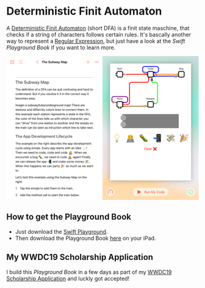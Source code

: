 # Deterministic Finit Automaton

A [Deterministic Finit Automaton](https://en.wikipedia.org/wiki/Deterministic_finite_automaton) (short DFA) is a finit state maschine, that checks if a string of characters follows certain rules. It's bascally another way to represent a [Regular Expression](https://en.wikipedia.org/wiki/Regular_expression), but just have a look at the *Swift Playground Book* if you want to learn more.

![Screenshot](screenshot.JPG)

## How to get the Playground Book

- Just download the [Swift Playground](https://www.apple.com/swift/playgrounds/).
- Then download the Playground Book [here](https://github.com/leoMehlig/DFA/releases/download/1.0/DFA.playgroundbook) on your iPad.

## My WWDC19 Scholarship Application

I build this *Playground Book* in a few days as part of my [WWDC19 Scholarship Application](https://developer.apple.com/wwdc19/scholarships/) and luckly got accepted!

